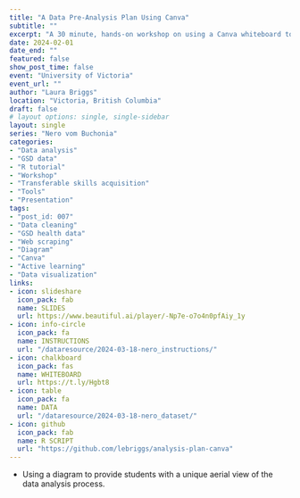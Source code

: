 ```yaml
---
title: "A Data Pre-Analysis Plan Using Canva"
subtitle: ""
excerpt: "A 30 minute, hands-on workshop on using a Canva whiteboard to collaboratively plan data cleaning tasks. The R script file for the data cleaning is available."
date: 2024-02-01
date_end: ""
featured: false
show_post_time: false
event: "University of Victoria"
event_url: ""
author: "Laura Briggs"
location: "Victoria, British Columbia"
draft: false
# layout options: single, single-sidebar
layout: single
series: "Nero vom Buchonia"
categories:
- "Data analysis"
- "GSD data"
- "R tutorial"
- "Workshop"
- "Transferable skills acquisition"
- "Tools"
- "Presentation"
tags:
- "post_id: 007"
- "Data cleaning"
- "GSD health data"
- "Web scraping"
- "Diagram"
- "Canva"
- "Active learning"
- "Data visualization"
links:
- icon: slideshare
  icon_pack: fab
  name: SLIDES
  url: https://www.beautiful.ai/player/-Np7e-o7o4n0pfAiy_1y
- icon: info-circle
  icon_pack: fa
  name: INSTRUCTIONS
  url: "/dataresource/2024-03-18-nero_instructions/"
- icon: chalkboard
  icon_pack: fas
  name: WHITEBOARD
  url: https://t.ly/Hgbt8
- icon: table
  icon_pack: fa
  name: DATA
  url: "/dataresource/2024-03-18-nero_dataset/"
- icon: github
  icon_pack: fab
  name: R SCRIPT
  url: "https://github.com/lebriggs/analysis-plan-canva"
---
```


* Using a diagram to provide students with a unique aerial view of the data analysis process.
